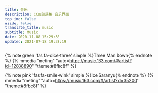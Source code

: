 ```yaml
---
title: 音乐
description: CC的部落格 音乐界面
top_img: false
aside: false
translate_title: music
subtitle: Music
date: 2020-11-08 15:29:33
updated: 2021-07-18 19:38:19
---
```

{% note green 'fas fa-dice-three' simple %}Three Man Down{% endnote %}
{% mmedia "meting" "auto=https://music.163.com/#/artist?id=12838890" "theme:#8fbc8f" %}

{% note pink 'fas fa-smile-wink' simple %}Ice Saranyu{% endnote %}
{% mmedia "meting" "auto=https://music.163.com/#/artist?id=35200" "theme:#8fbc8f" %}